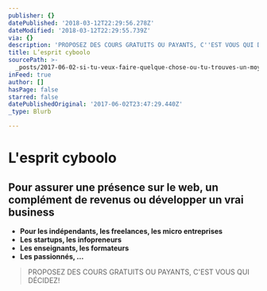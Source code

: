 ```yaml
---
publisher: {}
datePublished: '2018-03-12T22:29:56.278Z'
dateModified: '2018-03-12T22:29:55.739Z'
via: {}
description: 'PROPOSEZ DES COURS GRATUITS OU PAYANTS, C''EST VOUS QUI DÉCIDEZ!'
title: L’esprit cyboolo
sourcePath: >-
  _posts/2017-06-02-si-tu-veux-faire-quelque-chose-ou-tu-trouves-un-moyen-ou-tu.md
inFeed: true
author: []
hasPage: false
starred: false
datePublishedOriginal: '2017-06-02T23:47:29.440Z'
_type: Blurb

---
```

# L'esprit cyboolo

## Pour assurer une présence sur le web, un complément de revenus ou développer un vrai business

* **Pour les indépendants, les freelances, les micro entreprises**
* **Les startups, les infopreneurs**
* **Les enseignants, les formateurs**
* **Les passionnés, ...**

> PROPOSEZ DES COURS GRATUITS OU PAYANTS, C'EST VOUS QUI DÉCIDEZ!